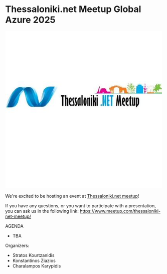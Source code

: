 # Thessaloniki.net Meetup Global Azure 2025

![Thessaloniki.net](logo.png)

We're excited to be hosting an event at [Thessaloniki.net meetup]([https://globalazure.net/this-is-just-a-sample-link/](https://www.meetup.com/thessaloniki-net-meetup/))!

If you have any questions, or you want to participate with a presentation, you can ask us in the following link:
https://www.meetup.com/thessaloniki-net-meetup/

AGENDA

* TBA


Organizers: 

* Stratos Kourtzanidis 
* Konstantinos Ziazios 
* Charalampos Karypidis
